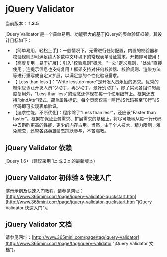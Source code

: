 # jQuery Validator

当前版本： **1.3.5**

jQuery Validator 是一个简单易用、功能强大的基于jQuery的表单验证框架。其设计目标如下：
* 【简单易用，轻松上手】：一般情况下，无需进行任何配置，内置的校验器和校验规则即可满足绝大多数中文环境下的常规表单验证需求，开箱即可使用！
* 【高度复用，易于扩展】：引入"校验规则"概念，"一处"定义规则，"处处"直接使用；连提示信息也支持复用！框架支持对任何校验器、校验规则、渲染方法等进行重写或自定义扩展，以满足您的个性化验证需求。
* 【 Less than less 】："Write less,do more"是开发人员永恒的追求。优秀的框架应该让开发人员"少动手，再少动手，最好别动手"。除了实现各组件的高度复用外，"Less than less"的理念还体现在每一个使用细节上。框架还支持"bindAttr"模式，简单属性标记，每个页面仅需一两行JS代码甚至"0行"JS代码即可实现表单验证。
* 【追求性能，不断优化】：程序除了"Less than less"，还应该"Faster than faster"。框架在保证业务需求、扩展需求的基础上，将尽可能地从每一行代码中去斟酌更高的性能、更少的内存占用。当然，由于个人技术、精力限制，难免疏忽，还望各路英雄豪杰踊跃参与，不吝赐教。

## jQuery Validator 依赖
jQuery 1.6+（建议采用 1.x 或 2.x 的最新版本）
## jQuery Validator 初体验 & 快速入门
演示示例及快速入门教程，请参见网址：[http://www.365mini.com/page/jquery-validator-quickstart.htm](http://www.365mini.com/page/jquery-validator-quickstart.htm "jQuery Validator 快速入门")。
## jQuery Validator 文档
请参见网址：[http://www.365mini.com/page/tag/jquery-validator](http://www.365mini.com/page/tag/jquery-validator "jQuery Validator 文档")。
